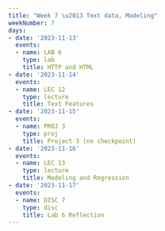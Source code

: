 ```yaml
---
title: "Week 7 \u2013 Text data, Modeling"
weekNumber: 7
days:
- date: '2023-11-13'
  events:
  - name: LAB 6
    type: lab
    title: HTTP and HTML
- date: '2023-11-14'
  events:
  - name: LEC 12
    type: lecture
    title: Text Features
- date: '2023-11-15'
  events:
  - name: PROJ 3
    type: proj
    title: Project 3 (no checkpoint)
- date: '2023-11-16'
  events:
  - name: LEC 13
    type: lecture
    title: Modeling and Regression
- date: '2023-11-17'
  events:
  - name: DISC 7
    type: disc
    title: Lab 6 Reflection
---
```

